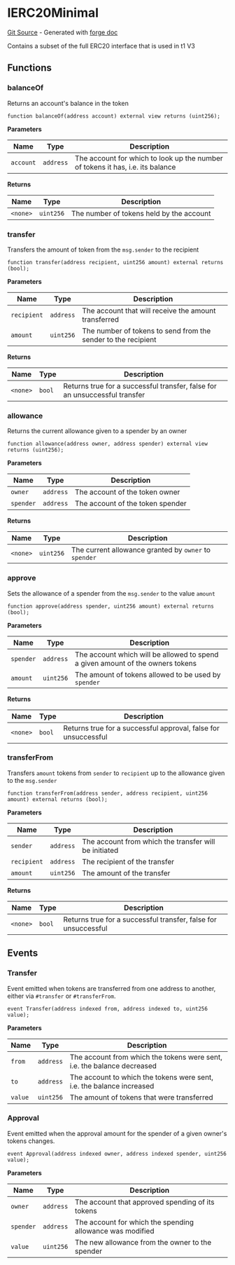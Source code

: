 # IERC20Minimal
[Git Source](https://github.com/uniswap/v4-core/blob/b619b6718e31aa5b4fa0286520c455ceb950276d/src/interfaces/external/IERC20Minimal.sol) - Generated with [forge doc](https://book.getfoundry.sh/reference/forge/forge-doc)

Contains a subset of the full ERC20 interface that is used in t1 V3


## Functions
### balanceOf

Returns an account's balance in the token


```solidity
function balanceOf(address account) external view returns (uint256);
```
**Parameters**

|Name|Type|Description|
|----|----|-----------|
|`account`|`address`|The account for which to look up the number of tokens it has, i.e. its balance|

**Returns**

|Name|Type|Description|
|----|----|-----------|
|`<none>`|`uint256`|The number of tokens held by the account|


### transfer

Transfers the amount of token from the `msg.sender` to the recipient


```solidity
function transfer(address recipient, uint256 amount) external returns (bool);
```
**Parameters**

|Name|Type|Description|
|----|----|-----------|
|`recipient`|`address`|The account that will receive the amount transferred|
|`amount`|`uint256`|The number of tokens to send from the sender to the recipient|

**Returns**

|Name|Type|Description|
|----|----|-----------|
|`<none>`|`bool`|Returns true for a successful transfer, false for an unsuccessful transfer|


### allowance

Returns the current allowance given to a spender by an owner


```solidity
function allowance(address owner, address spender) external view returns (uint256);
```
**Parameters**

|Name|Type|Description|
|----|----|-----------|
|`owner`|`address`|The account of the token owner|
|`spender`|`address`|The account of the token spender|

**Returns**

|Name|Type|Description|
|----|----|-----------|
|`<none>`|`uint256`|The current allowance granted by `owner` to `spender`|


### approve

Sets the allowance of a spender from the `msg.sender` to the value `amount`


```solidity
function approve(address spender, uint256 amount) external returns (bool);
```
**Parameters**

|Name|Type|Description|
|----|----|-----------|
|`spender`|`address`|The account which will be allowed to spend a given amount of the owners tokens|
|`amount`|`uint256`|The amount of tokens allowed to be used by `spender`|

**Returns**

|Name|Type|Description|
|----|----|-----------|
|`<none>`|`bool`|Returns true for a successful approval, false for unsuccessful|


### transferFrom

Transfers `amount` tokens from `sender` to `recipient` up to the allowance given to the `msg.sender`


```solidity
function transferFrom(address sender, address recipient, uint256 amount) external returns (bool);
```
**Parameters**

|Name|Type|Description|
|----|----|-----------|
|`sender`|`address`|The account from which the transfer will be initiated|
|`recipient`|`address`|The recipient of the transfer|
|`amount`|`uint256`|The amount of the transfer|

**Returns**

|Name|Type|Description|
|----|----|-----------|
|`<none>`|`bool`|Returns true for a successful transfer, false for unsuccessful|


## Events
### Transfer
Event emitted when tokens are transferred from one address to another, either via `#transfer` or `#transferFrom`.


```solidity
event Transfer(address indexed from, address indexed to, uint256 value);
```

**Parameters**

|Name|Type|Description|
|----|----|-----------|
|`from`|`address`|The account from which the tokens were sent, i.e. the balance decreased|
|`to`|`address`|The account to which the tokens were sent, i.e. the balance increased|
|`value`|`uint256`|The amount of tokens that were transferred|

### Approval
Event emitted when the approval amount for the spender of a given owner's tokens changes.


```solidity
event Approval(address indexed owner, address indexed spender, uint256 value);
```

**Parameters**

|Name|Type|Description|
|----|----|-----------|
|`owner`|`address`|The account that approved spending of its tokens|
|`spender`|`address`|The account for which the spending allowance was modified|
|`value`|`uint256`|The new allowance from the owner to the spender|

